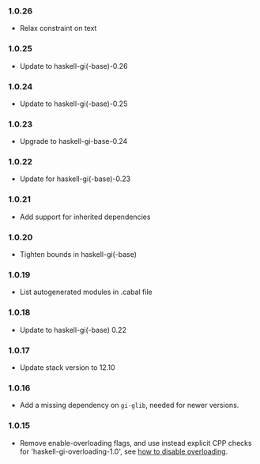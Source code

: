 ### 1.0.26

+ Relax constraint on text

### 1.0.25

+ Update to haskell-gi(-base)-0.26

### 1.0.24

+ Update to haskell-gi(-base)-0.25

### 1.0.23

+ Upgrade to haskell-gi-base-0.24

### 1.0.22

+ Update for haskell-gi(-base)-0.23

### 1.0.21

+ Add support for inherited dependencies

### 1.0.20

+ Tighten bounds in haskell-gi(-base)

### 1.0.19

+ List autogenerated modules in .cabal file

### 1.0.18

+ Update to haskell-gi(-base) 0.22

### 1.0.17

+ Update stack version to 12.10

### 1.0.16

+ Add a missing dependency on `gi-glib`, needed for newer versions.

### 1.0.15

+ Remove enable-overloading flags, and use instead explicit CPP checks for 'haskell-gi-overloading-1.0', see [how to disable overloading](https://github.com/haskell-gi/haskell-gi/wiki/Overloading\#disabling-overloading).

